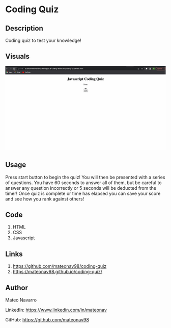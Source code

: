 # Coding Quiz

## Description 

Coding quiz to test your knowledge! 

## Visuals

![Alt Text](coding-quiz-visual.gif)

## Usage

Press start button to begin the quiz! You will then be presented with a series of questions. You have 60 seconds to answer all of them, but be careful to answer any question incorrectly or 5 seconds will be deducted from the timer! Once quiz is complete or time has elapsed you can save your score and see how you rank against others!

## Code

1. HTML
2. CSS
3. Javascript

## Links

1. https://github.com/mateonav98/coding-quiz
2. https://mateonav98.github.io/coding-quiz/


## Author

Mateo Navarro

LinkedIn: https://www.linkedin.com/in/mateonav

GitHub: https://github.com/mateonav98